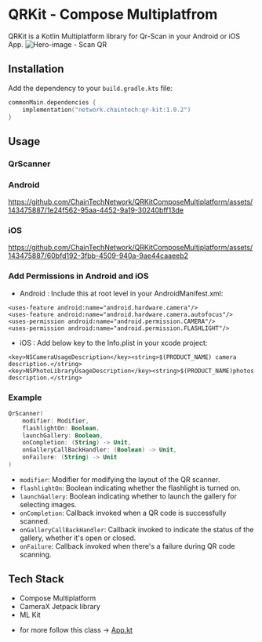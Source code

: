 # QRKit - Compose Multiplatfrom
QRKit is a Kotlin Multiplatform library for Qr-Scan in your Android or iOS App.
![Hero-image - Scan QR](https://github.com/ChainTechNetwork/QRKitComposeMultiplatform/assets/143475887/ca255070-c4c7-4693-b52a-4cb27143bb40)


## Installation

Add the dependency to your `build.gradle.kts` file:

```kotlin
commonMain.dependencies {
    implementation("network.chaintech:qr-kit:1.0.2")
}
```

## Usage

### QrScanner

### Android
https://github.com/ChainTechNetwork/QRKitComposeMultiplatform/assets/143475887/1e24f562-95aa-4452-9a19-30240bff13de



### iOS
https://github.com/ChainTechNetwork/QRKitComposeMultiplatform/assets/143475887/60bfd192-3fbb-4509-940a-9ae44caaeeb2



### Add Permissions in Android and iOS

- Android : Include this at root level in your AndroidManifest.xml:

```
<uses-feature android:name="android.hardware.camera"/>
<uses-feature android:name="android.hardware.camera.autofocus"/>
<uses-permission android:name="android.permission.CAMERA"/>
<uses-permission android:name="android.permission.FLASHLIGHT"/>
```

- iOS : Add below key to the Info.plist in your xcode project:

```
<key>NSCameraUsageDescription</key><string>$(PRODUCT_NAME) camera description.</string>
<key>NSPhotoLibraryUsageDescription</key><string>$(PRODUCT_NAME)photos description.</string>
```

### Example

```kotlin
QrScanner(
    modifier: Modifier,
    flashlightOn: Boolean,
    launchGallery: Boolean,
    onCompletion: (String) -> Unit,
    onGalleryCallBackHandler: (Boolean) -> Unit,
    onFailure: (String) -> Unit
)
```

* `modifier`: Modifier for modifying the layout of the QR scanner.
* `flashlightOn`: Boolean indicating whether the flashlight is turned on.
* `launchGallery`: Boolean indicating whether to launch the gallery for selecting images.
* `onCompletion`: Callback invoked when a QR code is successfully scanned.
* `onGalleryCallBackHandler`: Callback invoked to indicate the status of the gallery, whether it's open or closed.
* `onFailure`: Callback invoked when there's a failure during QR code scanning.

## Tech Stack
* Compose Multiplatform
* CameraX Jetpack library
* ML Kit

- for more follow this class -> [App.kt]((https://github.com/ChainTechNetwork/QRKitComposeMultiplatform/blob/main/composeApp/src/commonMain/kotlin/chaintech/qrkit/demo/App.kt))
